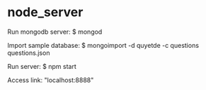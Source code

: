 # node_server

Run mongodb server: $ mongod

Import sample database: $ mongoimport -d quyetde -c questions questions.json

Run server: $ npm start

Access link: "localhost:8888"
